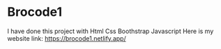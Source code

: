 # Brocode1
I have done this project with Html Css Boothstrap Javascript
Here is my website link: https://brocode1.netlify.app/

